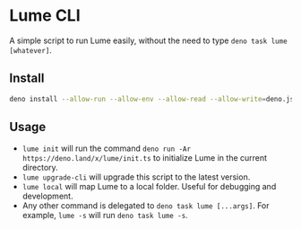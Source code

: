 # Lume CLI

A simple script to run Lume easily, without the need to type
`deno task lume [whatever]`.

## Install

```sh
deno install --allow-run --allow-env --allow-read --allow-write=deno.json --name lume --force --reload https://deno.land/x/lume_cli/mod.ts
```

## Usage

- `lume init` will run the command
  `deno run -Ar https://deno.land/x/lume/init.ts` to initialize Lume in the
  current directory.
- `lume upgrade-cli` will upgrade this script to the latest version.
- `lume local` will map Lume to a local folder. Useful for debugging and
  development.
- Any other command is delegated to `deno task lume [...args]`. For example,
  `lume -s` will run `deno task lume -s`.
